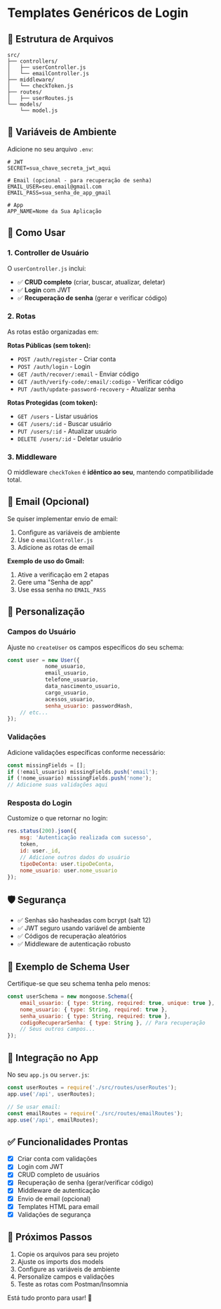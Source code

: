 # Templates Genéricos de Login

## 📁 Estrutura de Arquivos

```
src/
├── controllers/
│   ├── userController.js
│   └── emailController.js
├── middleware/
│   └── checkToken.js
├── routes/
│   ├── userRoutes.js
└── models/
    └── model.js
```

## 🔧 Variáveis de Ambiente

Adicione no seu arquivo `.env`:

```env
# JWT
SECRET=sua_chave_secreta_jwt_aqui

# Email (opcional - para recuperação de senha)
EMAIL_USER=seu.email@gmail.com
EMAIL_PASS=sua_senha_de_app_gmail

# App
APP_NAME=Nome da Sua Aplicação
```

## 🚀 Como Usar

### 1. Controller de Usuário

O `userController.js` inclui:
- ✅ **CRUD completo** (criar, buscar, atualizar, deletar)
- ✅ **Login** com JWT
- ✅ **Recuperação de senha** (gerar e verificar código)

### 2. Rotas

As rotas estão organizadas em:

**Rotas Públicas (sem token):**
- `POST /auth/register` - Criar conta
- `POST /auth/login` - Login
- `GET /auth/recover/:email` - Enviar código
- `GET /auth/verify-code/:email/:codigo` - Verificar código
- `PUT /auth/update-password-recovery` - Atualizar senha

**Rotas Protegidas (com token):**
- `GET /users` - Listar usuários
- `GET /users/:id` - Buscar usuário
- `PUT /users/:id` - Atualizar usuário
- `DELETE /users/:id` - Deletar usuário

### 3. Middleware

O middleware `checkToken` é **idêntico ao seu**, mantendo compatibilidade total.

## 📧 Email (Opcional)

Se quiser implementar envio de email:

1. Configure as variáveis de ambiente
2. Use o `emailController.js`
3. Adicione as rotas de email

**Exemplo de uso do Gmail:**
1. Ative a verificação em 2 etapas
2. Gere uma "Senha de app"
3. Use essa senha no `EMAIL_PASS`

## 🔄 Personalização

### Campos do Usuário
Ajuste no `createUser` os campos específicos do seu schema:

```javascript
const user = new User({
            nome_usuario,
            email_usuario,
            telefone_usuario,
            data_nascimento_usuario,
            cargo_usuario,
            acessos_usuario,
            senha_usuario: passwordHash,
    // etc...
});
```

### Validações
Adicione validações específicas conforme necessário:

```javascript
const missingFields = [];
if (!email_usuario) missingFields.push('email');
if (!nome_usuario) missingFields.push('nome');
// Adicione suas validações aqui
```

### Resposta do Login
Customize o que retornar no login:

```javascript
res.status(200).json({
    msg: 'Autenticação realizada com sucesso',
    token,
    id: user._id,
    // Adicione outros dados do usuário
    tipoDeConta: user.tipoDeConta,
    nome_usuario: user.nome_usuario
});
```

## 🛡️ Segurança

- ✅ Senhas são hasheadas com bcrypt (salt 12)
- ✅ JWT seguro usando variável de ambiente
- ✅ Códigos de recuperação aleatórios
- ✅ Middleware de autenticação robusto

## 📝 Exemplo de Schema User

Certifique-se que seu schema tenha pelo menos:

```javascript
const userSchema = new mongoose.Schema({
    email_usuario: { type: String, required: true, unique: true },
    nome_usuario: { type: String, required: true },
    senha_usuario: { type: String, required: true },
    codigoRecuperarSenha: { type: String }, // Para recuperação
    // Seus outros campos...
});
```

## 🔗 Integração no App

No seu `app.js` ou `server.js`:

```javascript
const userRoutes = require('./src/routes/userRoutes');
app.use('/api', userRoutes);

// Se usar email:
const emailRoutes = require('./src/routes/emailRoutes');
app.use('/api', emailRoutes);
```

## ✅ Funcionalidades Prontas

- [x] Criar conta com validações
- [x] Login com JWT
- [x] CRUD completo de usuários
- [x] Recuperação de senha (gerar/verificar código)
- [x] Middleware de autenticação
- [x] Envio de email (opcional)
- [x] Templates HTML para email
- [x] Validações de segurança

## 🎯 Próximos Passos

1. Copie os arquivos para seu projeto
2. Ajuste os imports dos models
3. Configure as variáveis de ambiente  
4. Personalize campos e validações
5. Teste as rotas com Postman/Insomnia

Está tudo pronto para usar! 🚀
